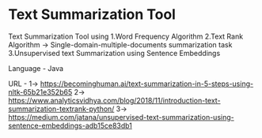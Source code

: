 # Text Summarization Tool
Text Summarization Tool using
  1.Word Frequency Algorithm
  2.Text Rank Algorithm
    -> Single-domain-multiple-documents summarization task
  3.Unsupervised text Summarization using Sentence Embeddings
  
Language - Java

URL -
1->   https://becominghuman.ai/text-summarization-in-5-steps-using-nltk-65b21e352b65
2->   https://www.analyticsvidhya.com/blog/2018/11/introduction-text-summarization-textrank-python/
3->   https://medium.com/jatana/unsupervised-text-summarization-using-sentence-embeddings-adb15ce83db1
